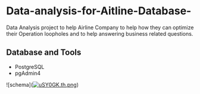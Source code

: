 # Data-analysis-for-Aitline-Database-
Data Analysis project to help Airline Company to help how they can optimize their Operation loopholes and to help answering business related questions.

## Database and Tools
+ PostgreSQL
+ pgAdmin4

![schema](<a href="https://im.ge/i/uSY0GK"><img src="https://i.im.ge/2022/06/30/uSY0GK.th.png" alt="uSY0GK.th.png" border="0"></a>)

